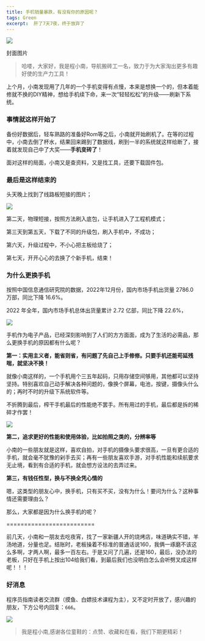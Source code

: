 ```yaml
---
title: 手机销量暴跌，有没有你的原因呢？
tags: Green
excerpt:  肝了7天7夜，终于放弃了
---
```


![](https://navtool.gitee.io/blog/assets/imgs/20230228/003.jpg)

封面图片


> 哈喽，大家好，我是程小南，导航搬砖工一名，致力于为大家淘出更多有趣好使的生产力工具！

上个月，小南发现用了几年的一个手机变得有点慢，本来是想换一个的，但本着能修就不换的DIY精神，想给手机续下命，来一次“轻轻松松”的升级——刷新下系统。

### 事情就这样开始了

备份好数据后，轻车熟路的准备好Rom等之后，小南就开始刷机了。在等的过程中，小南去倒了杯水，结果回来踢到了数据线，刷到一半的系统就这样给断了，接着就发现自己中了大奖——**手机变砖了**！

面对这样的局面，小南又是查资料，又是找工具，还要下载固件包。

### 最后是这样结束的

头天晚上找到了线路板短接的图片；


![](https://navtool.gitee.io/blog/assets/imgs/20230228/004.jpg)


第二天，物理短接，按照方法刷入底包，让手机进入了工程机模式；

第三天到第五天，下载了不同的升级包，刷入手机中，不成功；

第六天，升级过程中，不小心把主板给烧了；

第七天，开开心心的去换了个新手机，结束！


### 为什么更换手机

按照中国信息通信研究院的数据，2022年12月份，国内市场手机出货量 2786.0 万部，同比下降 16.6%。

2022 年全年，国内市场手机总体出货量累计 2.72 亿部，同比下降 22.6%，


![](https://navtool.gitee.io/blog/assets/imgs/20230228/005.jpg)

手机作为电子产品，已经深刻影响到了人们的方方面面，成为了生活的必需品，那么更换手机的原因都有什么呢？

**第一：实用主义者，能省则省，有问题了先自己上手修修。只要手机还能苟延残喘，就坚决不换！**

就像小南这样的，一个手机用个三五年起码，只用存储空间够用，其他都可以坚持坚持。特别喜欢自己动手解决各种问题的，像换个屏幕，电池，按键，摄像头什么的；再时不时的升级下系统软件等。

不折腾到最后，榨干手机最后的性能绝不罢手。所有用过的手机，最后都是拆的稀碎才作罢！


![](https://navtool.gitee.io/blog/assets/imgs/20230228/006.jpg)

**第二，追求更好的性能和使用体验，比如拍照之类的，分辨率等**

小南的一些朋友就是这样，喜欢自拍，对手机的摄像头要求很高，一旦有更合适的手机，就会毫不犹豫的剁手去买；再有一些朋友喜欢手游，对手机性能和续航要求无止境，看到有合适的手机，就会想方设法的去弄过来。

**第三，有钱任性型，换与不换全凭心情的**

嗯，这类型的朋友心中，换手机，只有买不买，没有为什么！要问为什么？这种事情还需要理由么？

那么，大家都是因为什么换手机的呢？

=========================

前几天，小南和一朋友去吃夜宵，找了一家新疆人开的烧烤店，味道确实不错，羊汤地道，分量也足。结账时，老板操着不标准的普通话说160，我俩一琢磨不该这么多啊，才两人啊，最多一百左右。于是又问了几遍，还是160，最后，没办法的老板，只好在手机上按出104给我们看，到最后我们也没明白怎么会听劈叉成这样呢！！！



### 好消息

程序员指南读者交流群（摸鱼、白嫖技术课程为主），又不定时开放了，感兴趣的朋友，下方公号内回复：`666`。

![](https://navtool.gitee.io/blog/assets/imgs/20221027/111.jpg)



>我是程小南,感谢各位童鞋的：点赞、收藏和在看，我们下期更精彩！
